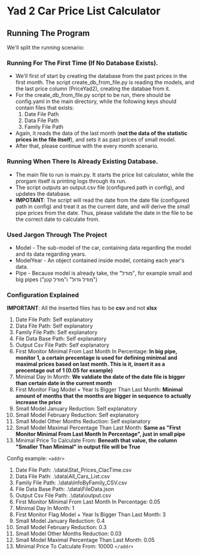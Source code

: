 # Yad 2 Car Price List Calculator

## Running The Program
We'll split the running scenario:

### Running For The First Time (If No Database Exists).
* We'll first of start by creating the database from the past prices in the first month. The script create_db_from_file.py is reading the models, and the last price column (PriceYad2), creating the databae from it.
* For the create_db_from_file.py script to be run, there should be config.yaml in the main directory, while the following keys should contain files that exists:
  1. Date File Path
  1. Data File Path
  1. Family File Path
* Again, it reads the data of the last month (**not the data of the statistic prices in the file itself**), and sets it as past prices of small model.
* After that, please continue with the every month scenario.

### Running When There Is Already Existing Database.
* The main file to run is main.py. It starts the price list calculator, while the prorgam itself is printing logs through its run.
* The script outputs an output.csv file (configured path in config), and updates the database.
* **IMPOTANT**: The script will read the date from the date file (configured path in config) and treat it as the current date, and will derive the small pipe prices from the date. Thus, please validate the date in the file to be the correct date to calculate from.

### Used Jargon Through The Project
* Model - The sub-model of the car, containing data regarding the model and its data regarding years.
* ModelYear - An object contained inside model, containg each year's data.
* Pipe - Because model is already take, the "מודל", for example small and big pipes ("מודל גדול" ו"מודל קטן")

### Configuration Explained
**IMPORTANT**: All the inserted files has to be **csv** and not **xlsx**
1. Date File Path: Self explanatory 
1. Data File Path: Self explanatory 
1. Family File Path: Self explanatory 
1. File Data Base Path: Self explanatory 
1. Output Csv File Path: Self explanatory 
1. First Monitor Minimal From Last Month In Percentage: **In big pipe, monitor 1, a certain precentage is used for defining minimal and maximal prices based on last month. This is it, insert it as a precentage out of 1 (0.05 for example)**
1. Minimal Day In Month: **We valdiate the date of the date file is bigger than certain date in the current month**
1. First Monitor Flag Model + Year Is Bigger Than Last Month: **Minimal amount of months that the months are bigger in sequence to actually increase the price** 
1. Small Model January Reduction: Self explanatory
1. Small Model February Reduction: Self explanatory
1. Small Model Other Months Reduction: Self explanatory
1. Small Model Maximal Percentage Than Last Month: **Same as "First Monitor Minimal From Last Month In Percentage", just in small pipe**
1. Minimal Price To Calculate From: **Beneath that value, the column "Smaller Than Minimal" in output file will be True**

Config example:
`<addr>`
1. Date File Path: .\\data\\Stat_Prices_ClacTime.csv
1. Data File Path: .\\data\\All_Cars_List.csv
1. Family File Path: .\\data\\InfoByFamily_CSV.csv
1. File Data Base Path: .\\data\\FileData.json
1. Output Csv File Path: .\\data\\output.csv
1. First Monitor Minimal From Last Month In Percentage: 0.05
1. Minimal Day In Month: 1
1. First Monitor Flag Model + Year Is Bigger Than Last Month: 3
1. Small Model January Reduction: 0.4
1. Small Model February Reduction: 0.3
1. Small Model Other Months Reduction: 0.03
1. Small Model Maximal Percentage Than Last Month: 0.05
1. Minimal Price To Calculate From: 10000
`</addr>`
